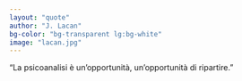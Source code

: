 ```yaml
---
layout: "quote"
author: "J. Lacan"
bg-color: "bg-transparent lg:bg-white"
image: "lacan.jpg"
---
```


“La psicoanalisi è un’opportunità, un’opportunità di ripartire.”
